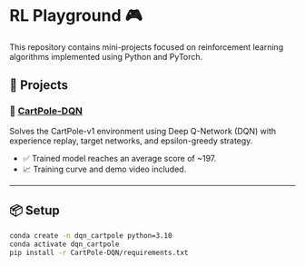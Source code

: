 # RL Playground 🎮

This repository contains mini-projects focused on reinforcement learning algorithms implemented using Python and PyTorch.

## 📁 Projects

### 🔹 [CartPole-DQN](./CartPole-DQN)

Solves the CartPole-v1 environment using Deep Q-Network (DQN) with experience replay, target networks, and epsilon-greedy strategy.

- ✅ Trained model reaches an average score of ~197.
- 📈 Training curve and demo video included.

---

## 📦 Setup

```bash
conda create -n dqn_cartpole python=3.10
conda activate dqn_cartpole
pip install -r CartPole-DQN/requirements.txt
